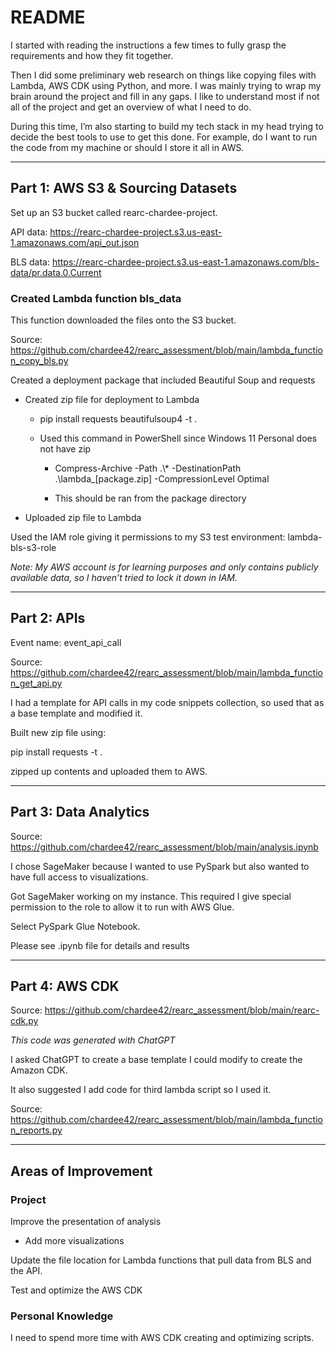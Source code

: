 
# README

I started with reading the instructions a few times to fully grasp the requirements and how they fit together. 

Then I did some preliminary web research on things like copying files with Lambda, AWS CDK using Python, and more. 
I was mainly trying to wrap my brain around the project and fill in any gaps. I like to understand most if not all of the project and get an overview of what I need to do.

During this time, I’m also starting to build my tech stack in my head trying to decide the best tools to use to get this done. For example, do I want to run the code from my machine or should I store it all in AWS.

***

## Part 1: AWS S3 & Sourcing Datasets

Set up an S3 bucket called rearc-chardee-project.

API data:
https://rearc-chardee-project.s3.us-east-1.amazonaws.com/api_out.json

BLS data:
https://rearc-chardee-project.s3.us-east-1.amazonaws.com/bls-data/pr.data.0.Current

### Created Lambda function bls_data
This function downloaded the files onto the S3 bucket.

Source: https://github.com/chardee42/rearc_assessment/blob/main/lambda_function_copy_bls.py

Created a deployment package that included Beautiful Soup and requests

- Created zip file for deployment to Lambda

   - pip install requests beautifulsoup4 -t .

   - Used this command in PowerShell since Windows 11 Personal does not have zip

      - Compress-Archive -Path .\\\* -DestinationPath .\\lambda\_[package.zip] -CompressionLevel Optimal

      - This should be ran from the package directory

- Uploaded zip file to Lambda

Used the IAM role giving it permissions to my S3 test environment: lambda-bls-s3-role


*Note: My AWS account is for learning purposes and only contains publicly available data, so I haven’t tried to lock it down in IAM.*


***


## Part 2: APIs
Event name: event_api_call

Source: https://github.com/chardee42/rearc_assessment/blob/main/lambda_function_get_api.py

I had a template for API calls in my code snippets collection, so used that as a base template and modified it.



Built new zip file using:

pip install requests -t .

zipped up contents and uploaded them to AWS.



***


## Part 3: Data Analytics

Source: https://github.com/chardee42/rearc_assessment/blob/main/analysis.ipynb

I chose SageMaker because I wanted to use PySpark but also wanted to have full access to visualizations.

Got SageMaker working on my instance. This required I give special permission to the role to allow it to run with AWS Glue. 

Select PySpark Glue Notebook.

Please see .ipynb file for details and results


***

## Part 4: AWS CDK

Source: https://github.com/chardee42/rearc_assessment/blob/main/rearc-cdk.py

*This code was generated with ChatGPT*

I asked ChatGPT to create a base template I could modify to create the Amazon CDK.

It also suggested I add code for third lambda script so I used it.

Source: https://github.com/chardee42/rearc_assessment/blob/main/lambda_function_reports.py




***


## Areas of Improvement

### Project

Improve the presentation of analysis

- Add more visualizations

Update the file location for Lambda functions that pull data from BLS and the API.

Test and optimize the AWS CDK



### Personal Knowledge

I need to spend more time with AWS CDK creating and optimizing scripts.


